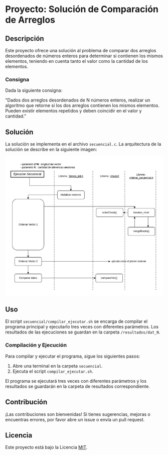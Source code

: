 # Proyecto: Solución de Comparación de Arreglos

## Descripción
Este proyecto ofrece una solución al problema de comparar dos arreglos desordenados de números enteros para determinar si contienen los mismos elementos, teniendo en cuenta tanto el valor como la cantidad de los elementos.

### Consigna
Dada la siguiente consigna:

"Dados dos arreglos desordenados de N números enteros, realizar un algoritmo que retorne si los dos arreglos contienen los mismos elementos. Pueden existir elementos repetidos y deben coincidir en el valor y cantidad."

## Solución
La solución se implementa en el archivo `secuencial.c`. La arquitectura de la solución se describe en la siguiente imagen:

![Arquitectura de la Solución](/imagenes/Ejecucion-Secuencial.jpg)

## Uso
El script `secuencial/compilar_ejecutar.sh` se encarga de compilar el programa principal y ejecutarlo tres veces con diferentes parámetros. Los resultados de las ejecuciones se guardan en la carpeta `/resultados/dat_N`.

### Compilación y Ejecución
Para compilar y ejecutar el programa, sigue los siguientes pasos:

1. Abre una terminal en la carpeta `secuencial`.
2. Ejecuta el script `compilar_ejecutar.sh`.

El programa se ejecutará tres veces con diferentes parámetros y los resultados se guardarán en la carpeta de resultados correspondiente.

## Contribución
¡Las contribuciones son bienvenidas! Si tienes sugerencias, mejoras o encuentras errores, por favor abre un issue o envía un pull request.

## Licencia
Este proyecto está bajo la Licencia [MIT](LICENSE).